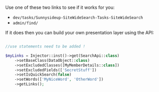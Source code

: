 

Use one of these two links to see if it works for you:

 - `dev/tasks/Sunnysideup-SiteWideSearch-Tasks-SiteWideSearch`
 - `admin/find/`

If it does then you can build your own presentation layer using the API:

```php

//use statements need to be added !

$myLinks = Injector::inst()->get(SearchApi::class)
    ->setBaseClass(DataObject::class)
    ->setExcludedClasses([MyMemberDetails::class])
    ->setExcludedFields(['SecretStuff'])
    ->setIsQuickSearch(false)
    ->setWords(['MyNiceWord', 'OtherWord'])
    ->getLinks();

```
